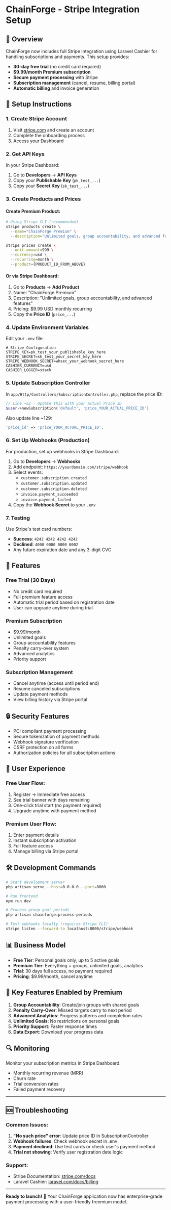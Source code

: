 # ChainForge - Stripe Integration Setup

## 🎯 Overview

ChainForge now includes full Stripe integration using Laravel Cashier for handling subscriptions and payments. This setup provides:

- **30-day free trial** (no credit card required)
- **$9.99/month Premium subscription**
- **Secure payment processing** with Stripe
- **Subscription management** (cancel, resume, billing portal)
- **Automatic billing** and invoice generation

## 🔧 Setup Instructions

### 1. Create Stripe Account

1. Visit [stripe.com](https://stripe.com) and create an account
2. Complete the onboarding process
3. Access your Dashboard

### 2. Get API Keys

In your Stripe Dashboard:

1. Go to **Developers** → **API Keys**
2. Copy your **Publishable Key** (`pk_test_...`)
3. Copy your **Secret Key** (`sk_test_...`)

### 3. Create Products and Prices

#### Create Premium Product:
```bash
# Using Stripe CLI (recommended)
stripe products create \
  --name="ChainForge Premium" \
  --description="Unlimited goals, group accountability, and advanced features"

stripe prices create \
  --unit-amount=999 \
  --currency=usd \
  --recurring=month \
  --product={PRODUCT_ID_FROM_ABOVE}
```

#### Or via Stripe Dashboard:
1. Go to **Products** → **Add Product**
2. Name: "ChainForge Premium"
3. Description: "Unlimited goals, group accountability, and advanced features"
4. Pricing: $9.99 USD monthly recurring
5. Copy the **Price ID** (`price_...`)

### 4. Update Environment Variables

Edit your `.env` file:

```env
# Stripe Configuration
STRIPE_KEY=pk_test_your_publishable_key_here
STRIPE_SECRET=sk_test_your_secret_key_here
STRIPE_WEBHOOK_SECRET=whsec_your_webhook_secret_here
CASHIER_CURRENCY=usd
CASHIER_LOGGER=stack
```

### 5. Update Subscription Controller

In `app/Http/Controllers/SubscriptionController.php`, replace the price ID:

```php
// Line ~52 - Update this with your actual Price ID
$user->newSubscription('default', 'price_YOUR_ACTUAL_PRICE_ID')
```

Also update line ~129:
```php
'price_id' => 'price_YOUR_ACTUAL_PRICE_ID',
```

### 6. Set Up Webhooks (Production)

For production, set up webhooks in Stripe Dashboard:

1. Go to **Developers** → **Webhooks**
2. Add endpoint: `https://yourdomain.com/stripe/webhook`
3. Select events:
   - `customer.subscription.created`
   - `customer.subscription.updated` 
   - `customer.subscription.deleted`
   - `invoice.payment_succeeded`
   - `invoice.payment_failed`
4. Copy the **Webhook Secret** to your `.env`

### 7. Testing

Use Stripe's test card numbers:

- **Success**: `4242 4242 4242 4242`
- **Declined**: `4000 0000 0000 0002`
- Any future expiration date and any 3-digit CVC

## 🚀 Features

### Free Trial (30 Days)
- No credit card required
- Full premium feature access
- Automatic trial period based on registration date
- User can upgrade anytime during trial

### Premium Subscription
- $9.99/month
- Unlimited goals
- Group accountability features
- Penalty carry-over system
- Advanced analytics
- Priority support

### Subscription Management
- Cancel anytime (access until period end)
- Resume canceled subscriptions
- Update payment methods
- View billing history via Stripe portal

## 🔒 Security Features

- PCI compliant payment processing
- Secure tokenization of payment methods
- Webhook signature verification
- CSRF protection on all forms
- Authorization policies for all subscription actions

## 📱 User Experience

### Free User Flow:
1. Register → Immediate free access
2. See trial banner with days remaining
3. One-click trial start (no payment required)
4. Upgrade anytime with payment method

### Premium User Flow:
1. Enter payment details
2. Instant subscription activation
3. Full feature access
4. Manage billing via Stripe portal

## 🛠️ Development Commands

```bash
# Start development server
php artisan serve --host=0.0.0.0 --port=8000

# Run frontend
npm run dev

# Process group goal periods
php artisan chainforge:process-periods

# Test webhooks locally (requires Stripe CLI)
stripe listen --forward-to localhost:8000/stripe/webhook
```

## 📊 Business Model

- **Free Tier**: Personal goals only, up to 5 active goals
- **Premium Tier**: Everything + groups, unlimited goals, analytics
- **Trial**: 30 days full access, no payment required
- **Pricing**: $9.99/month, cancel anytime

## 🎯 Key Features Enabled by Premium

1. **Group Accountability**: Create/join groups with shared goals
2. **Penalty Carry-Over**: Missed targets carry to next period
3. **Advanced Analytics**: Progress patterns and completion rates
4. **Unlimited Goals**: No restrictions on personal goals
5. **Priority Support**: Faster response times
6. **Data Export**: Download your progress data

## 🔍 Monitoring

Monitor your subscription metrics in Stripe Dashboard:
- Monthly recurring revenue (MRR)
- Churn rate
- Trial conversion rates
- Failed payment recovery

---

## 🆘 Troubleshooting

### Common Issues:

1. **"No such price" error**: Update price ID in SubscriptionController
2. **Webhook failures**: Check webhook secret in .env
3. **Payment declined**: Use test cards or check user's payment method
4. **Trial not showing**: Verify user registration date logic

### Support:
- Stripe Documentation: [stripe.com/docs](https://stripe.com/docs)
- Laravel Cashier: [laravel.com/docs/billing](https://laravel.com/docs/billing)

---

**Ready to launch!** 🚀 Your ChainForge application now has enterprise-grade payment processing with a user-friendly freemium model.